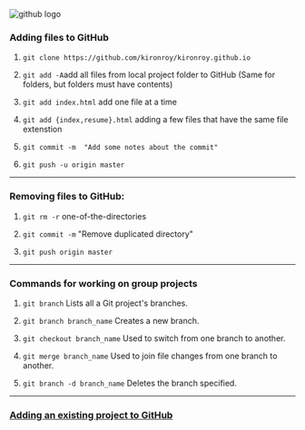 
![github logo](https://kironroy.github.io/github.svg)

### Adding files to GitHub

 1. `git clone https://github.com/kironroy/kironroy.github.io`

 2. `git add -A`add all files from local project folder to GitHub (Same for folders, but folders must have contents)

 3. `git add index.html` add one file at a time

 4. `git add {index,resume}.html` adding a few files that have the same file extenstion

 5. `git commit -m  "Add some notes about the commit" `

 6. `git push -u origin master`

***

### Removing files to GitHub:

   1. `git rm -r` one-of-the-directories

   2. `git commit -m` "Remove duplicated directory"

   3. `git push origin master`

***

### Commands for working on group projects

1. `git branch` Lists all a Git project's branches.

2. `git branch branch_name` Creates a new branch.

3. `git checkout branch_name` Used to switch from one branch to another.

4. `git merge branch_name` Used to join file changes from one branch to another.

5. `git branch -d branch_name` Deletes the branch specified.

***

### [Adding an existing project to GitHub](https://help.github.com/articles/adding-an-existing-project-to-github-using-the-command-line/)
